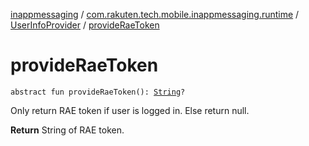 [inappmessaging](../../index.md) / [com.rakuten.tech.mobile.inappmessaging.runtime](../index.md) / [UserInfoProvider](index.md) / [provideRaeToken](./provide-rae-token.md)

# provideRaeToken

`abstract fun provideRaeToken(): `[`String`](https://kotlinlang.org/api/latest/jvm/stdlib/kotlin/-string/index.html)`?`

Only return RAE token if user is logged in. Else return null.

**Return**
String of RAE token.

